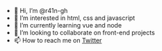 - 👋 Hi, I’m @r41n-gh
- 👀 I’m interested in html, css and javascript
- 🌱 I’m currently learning vue and node
- 💞️ I’m looking to collaborate on front-end projects
- 📫 How to reach me on [Twitter](https://twitter.com/r41n_tw)

<!---
r41n-gh/r41n-gh is a ✨ special ✨ repository because its `README.md` (this file) appears on your GitHub profile.
You can click the Preview link to take a look at your changes.
--->
